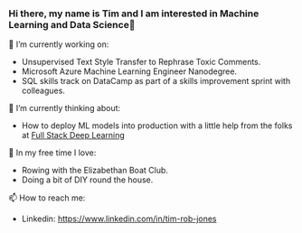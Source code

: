 ### Hi there, my name is Tim and I am interested in Machine Learning and Data Science👋


🔭 I’m currently working on: 

  - Unsupervised Text Style Transfer to Rephrase Toxic Comments.
  - Microsoft Azure Machine Learning Engineer Nanodegree.
  - SQL skills track on DataCamp as part of a skills improvement sprint with colleagues.
 
🤔 I’m currently thinking about:

  - How to deploy ML models into production with a little help from the folks at [Full Stack Deep Learning](www.fullstackdeeplearning.com)
     
🌱 In my free time I love:

  - Rowing with the Elizabethan Boat Club.
  - Doing a bit of DIY round the house.

📫 How to reach me:
 - Linkedin: https://www.linkedin.com/in/tim-rob-jones
